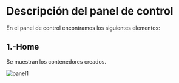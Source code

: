 # Descripción del panel de control
En el panel de control encontramos los siguientes elementos:
## 1.-Home
Se muestran los contenedores creados.

![panel1](https://i.ibb.co/K6mBZ3x/1.png)
